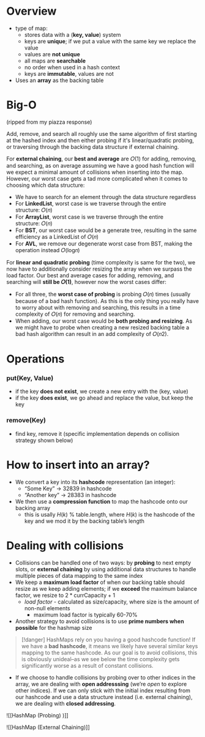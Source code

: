 # Overview
- type of map:
	- stores data with a (**key, value**) system
	- keys are **unique**; if we put a value with the same key we replace the value
	- values are **not unique**
	- all maps are **searchable**
	- no order when used in a hash context
	- keys are **immutable**, values are not
- Uses an **array** as the backing table

# Big-O
(ripped from my piazza response)

Add, remove, and search all roughly use the same algorithm of first starting at the hashed index and then either probing if it's linear/quadratic probing, or traversing through the backing data structure if external chaining.

For **external chaining**, our **best and average** are 𝑂(1) for adding, removing, and searching, as on average assuming we have a good hash function will we expect a minimal amount of collisions when inserting into the map. However, our worst case gets a tad more complicated when it comes to choosing which data structure:

- We have to search for an element through the data structure regardless
- For **LinkedList**, worst case is we traverse through the entire structure: 𝑂(𝑛)
- For **ArrayList**, worst case is we traverse through the entire structure: 𝑂(𝑛)
- For **BST**, our worst case would be a generate tree, resulting in the same efficiency as a LinkedList of 𝑂(𝑛)
- For **AVL**, we remove our degenerate worst case from BST, making the operation instead 𝑂(log⁡𝑛)

For **linear and quadratic probing** (time complexity is same for the two), we now have to additionally consider resizing the array when we surpass the load factor. Our best and average cases for adding, removing, and searching will **still be 𝑂(1)**, however now the worst cases differ:

- For all three, the **worst case of probing** is probing 𝑂(𝑛) times (usually because of a bad hash function). As this is the only thing you really have to worry about with removing and searching, this results in a time complexity of 𝑂(𝑛) for removing and searching.
- When adding, our worst case would be **both probing and resizing**. As we might have to probe when creating a new resized backing table a bad hash algorithm can result in an add complexity of 𝑂(𝑛2).
# Operations
### put(Key, Value)
- if the key **does not exist**, we create a new entry with the (key, value)
- if the key **does exist**, we go ahead and replace the value, but keep the key

### remove(Key)
- find key, remove it (specific implementation depends on collision strategy shown below)
# How to insert into an array?
- We convert a key into its **hashcode** representation (an integer):
	- “Some Key” → 32839 in hashcode
	- “Another key” → 28383 in hashcode
- We then use a **compression function** to map the hashcode onto our backing array
	- this is usally $H(k)$ \% table.length, where $H(k)$ is the hashcode of the key and we mod it by the backing table’s length


# Dealing with collisions
- Collisions can be handled one of two ways: by **probing** to next empty slots, or **external chaining** by using additional data structures to handle multiple pieces of data mapping to the same index
- We keep a **maximum load factor** of when our backing table should resize as we keep adding elements; if we **exceed** the maximum balance factor, we resize to $2 * \text{currCapacity} + 1$
	- *load factor* - calculated as $\text{size} / \text{capacity}$, where size is the amount of non-null elements
		- maximum load factor is typically 60-70%
- Another strategy to avoid collisions is to use **prime numbers when possible** for the hashmap size

> [!danger] HashMaps rely on you having a good hashcode function!
> If we have a **bad hashcode**, it means we likely have several similar keys mapping to the same hashcode. As our goal is to avoid collisions, this is obviously unideal–as we see below the time complexity gets significantly worse as a result of constant collisions.

- If we choose to handle collisions by probing over to other indices in the array, we are dealing with **open addresssing** (we’re *open* to explore other indices). If we can only stick with the initial index resulting from our hashcode and use a data structure instead (i.e. external chaining), we are dealing with **closed addressing**.

![[HashMap (Probing) )]]


![[HashMap (External Chaining)]]
